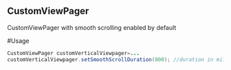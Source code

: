## CustomViewPager

CustomViewPager with smooth scrolling enabled by default

#Usage
```java
CustomViewPager customVerticalViewpager=...
customVerticalViewpager.setSmoothScrollDuration(800); //duration in millisecs